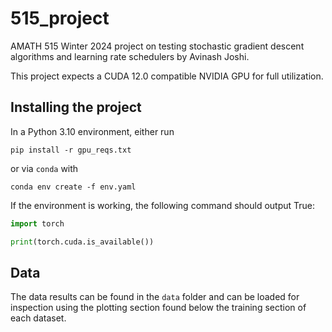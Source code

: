 # 515_project
AMATH 515 Winter 2024 project on testing stochastic gradient descent algorithms and learning rate schedulers by Avinash Joshi. 

This project expects a CUDA 12.0 compatible NVIDIA GPU for full utilization.

## Installing the project

In a Python 3.10 environment, either run

```
pip install -r gpu_reqs.txt
```

or via `conda` with

```
conda env create -f env.yaml
```

If the environment is working, the following command should output True:

```python
import torch

print(torch.cuda.is_available())
```

## Data

The data results can be found in the `data` folder and can be loaded for inspection using the plotting section found below the training section of each dataset.